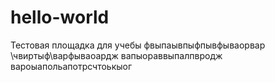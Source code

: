 # hello-world
Тестовая площадка для учебы
фвыпаывпыфпывфываорвар
\чвиртыф\варфываоардж
вапыораввыпалпвродж
вароыапольапотрсчтоькыог
